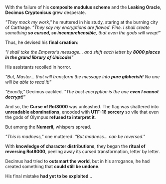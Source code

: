 With the failure of his **composite modulus scheme** and the **Leaking Oracle**, **Decimus Cryptonicus** grew desperate.  

*"They mock my work,"* he muttered in his study, staring at the burning city of Carthage. *"They say my encryptions are flawed. Fine. I shall create something **so cursed, so incomprehensible,** that even the gods will weep!"*  

Thus, he devised his **final creation**:  

*"I shall take the Emperor’s message… and shift each letter by **8000 places in the grand library of Unicode!**"*  

His assistants recoiled in horror.  

*"But, Master… that will transform the message into **pure gibberish!** No one will be able to read it!"*  

*"Exactly,"* Decimus cackled. *"The best encryption is the one **even I cannot decrypt!**"*  

And so, the **Curse of Rot8000** was unleashed. The flag was shattered into **unreadable abominations**, encoded with **UTF-16 sorcery** so vile that even the gods of Olympus **refused to interpret it**.  

But among the **Numerii**, whispers spread.  

*"This is madness,"* one muttered. *"But madness… can be reversed."*  

With **knowledge of character distributions**, they began the **ritual of reversing Rot8000**, peeling away its cursed transformation, letter by letter.  

Decimus had tried to **outsmart the world**, but in his arrogance, he had created something that **could still be undone**.  

His final mistake **had yet to be exploited**…  
